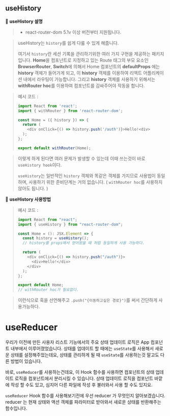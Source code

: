 ## useHistory

📌 **useHistory 설명**

> - react-router-dom 5.1v 이상 버전부터 지원됩니다.

> useHistory는 `history`를 쉽게 다룰 수 있게 해줍니다.
>
> 여기서 `history`란 세션 기록을 관리하기위한 여러 가지 구현을 제공하는 패키지입니다.
> **Home**을 컴포넌트로 지정하고 있는 Route 태그의 부모 요소인 **BrowserRouter**, **Switch**에 의해서 Home 컴포넌트의 **defaultProps** 에는 **history** 객체가 들어가게 되고, 이 **history** 객체를 이용하여 리액트 어플리케이션 내에서 라우팅이 가능합니다.
> 그리고 **history** 객체를 사용하기 위해서는 **withRouter hoc**를 이용하여 컴포넌트를 감싸주어야 작동을 합니다.

> 예시 코드 :
>
> ```js
> import React from 'react';
> import { withRouter } from 'react-router-dom';
>
> const Home = ({ history }) => {
>   return (
>     <div onClick={() => history.push('/auth')}>Hello!<div>
>   );
> };
>
> export default withRouter(Home);
> ```

> 이렇게 하게 된다면 여러 문제가 발생할 수 있는데 이때 쓰는것이 바로 `useHistory hook`이다.
>
> `useHistory`는 일반적인 `history` 객체와 똑같은 객체를 가지므로 사용법이 동일하며, 사용하기 위한 준비단계는 거의 없습니다. ( `withRouter hoc`를 사용하지 않아도 됩니다. )

📌 **useHistory 사용방법**

> 예시 코드 :
>
> ```js
> import React from "react";
> import { useHistory } from "react-router-dom";
>
> const Home = (): JSX.Element => {
>   const history = useHistory();
>   // history를 props에서 얻어왔을 때 처럼 동일하게 사용 가능하다.
>
>   return (
>     <div onClick={() => history.push("/auth")}>
>       <div>Hello!</div>
>     </div>
>   );
> };
>
> export default Home;
> // withRouter hoc가 필요없다.
> ```

> 이런식으로 훅을 선언해주고 `.push("{이동하고싶은 경로}")`를 써서 간단하게 사용가능하다.

# useReducer

우리가 이전에 만든 사용자 리스트 기능에서의 주요 상태 업데이트 로직은 App 컴포넌트 내부에서 이루어졌었습니다. 상태를 업데이트 할 때에는 `useState`를 사용해서 새로운 상태를 설정해주었는데요, 상태를 관리하게 될 때 `useState`를 사용하는것 말고도 다른 방법이 있습니다.

바로, `useReducer`를 사용하는건데요, 이 Hook 함수를 사용하면 컴포넌트의 상태 업데이트 로직을 컴포넌트에서 분리시킬 수 있습니다. 상태 업데이트 로직을 컴포넌트 바깥에 작성 할 수도 있고, 심지어 다른 파일에 작성 후 불러와서 사용 할 수도 있지요.

`useReducer` Hook 함수를 사용해보기전에 우선 reducer 가 무엇인지 알아보겠습니다.
reducer 는 현재 상태와 액션 객체를 파라미터로 받아와서 새로운 상태를 반환해주는 함수입니다.
